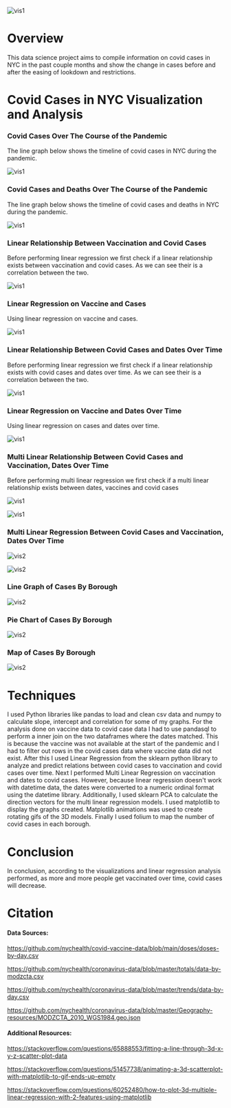 ![vis1](graphs/frontimg.jpg)

# Overview
This data science project aims to compile information on covid cases in NYC in the past couple months and show the change in cases before and after the easing of lookdown and restrictions. 


# Covid Cases in NYC Visualization and Analysis

### Covid Cases Over The Course of the Pandemic

The line graph below shows the timeline of covid cases in NYC during the pandemic.

![vis1](graphs/TrendDataCovid.png)











### Covid Cases and Deaths Over The Course of the Pandemic

The line graph below shows the timeline of covid cases and deaths in NYC during the pandemic.

![vis1](graphs/CasesOverlay.png)










### Linear Relationship Between Vaccination and Covid Cases

Before performing linear regression we first check if a linear relationship exists between vaccination and covid cases. As we can see their is a correlation between the two.

![vis1](graphs/CasesVaccineRelation.png)










### Linear Regression on Vaccine and Cases

Using linear regression on vaccine and cases.

![vis1](graphs/linearvaccinemodel.png)









### Linear Relationship Between Covid Cases and Dates Over Time

Before performing linear regression we first check if a linear relationship exists with covid cases and dates over time. As we can see their is a correlation between the two.

![vis1](graphs/CasesDateRelation.png)













### Linear Regression on Vaccine and Dates Over Time

Using linear regression on cases and dates over time.

![vis1](graphs/lineardatemodel.png)










### Multi Linear Relationship Between Covid Cases and Vaccination, Dates Over Time

Before performing multi linear regression we first check if a multi linear relationship exists between dates, vaccines and covid cases

![vis1](graphs/MultiLinearRelation.png)












![vis1](graphs/MultiLinearRelation.gif)











### Multi Linear Regression Between Covid Cases and Vaccination, Dates Over Time

![vis2](graphs/MultiLinearRegress.png)











![vis2](graphs/MultiLinearRegress.gif)











### Line Graph of Cases By Borough
![vis2](graphs/CasesByBoroughLine.png)



















### Pie Chart of Cases By Borough
![vis2](graphs/CasesByBoroughPie.png)

















### Map of Cases By Borough
![vis2](graphs/mapBorough.JPG)
















# Techniques

I used Python libraries like pandas to load and clean csv data and numpy to calculate slope, intercept and correlation for some of my graphs. For the analysis done on vaccine data to covid case data I had to use pandasql to perform a inner join on the two dataframes where the dates matched. This is because the vaccine was not available at the start of the pandemic and I had to filter out rows in the covid cases data where vaccine data did not exist. After this I used Linear Regression from the sklearn python library to analyze and predict relations between covid cases to vaccination and covid cases over time. Next I performed Multi Linear Regression on vaccination and dates to covid cases. However, because linear regression doesn't work with datetime data, the dates were converted to a numeric ordinal format using the datetime library. Additionally, I used sklearn PCA to calculate the direction vectors for the multi linear regression models. I used matplotlib to display the graphs created. Matplotlib animations was used to create rotating gifs of the 3D models. Finally I used folium to map the number of covid cases in each borough.


# Conclusion

In conclusion, according to the visualizations and linear regression analysis performed, as more and more people get vaccinated over time, covid cases will decrease.


# Citation
#### Data Sources:
https://github.com/nychealth/covid-vaccine-data/blob/main/doses/doses-by-day.csv 

https://github.com/nychealth/coronavirus-data/blob/master/totals/data-by-modzcta.csv 

https://github.com/nychealth/coronavirus-data/blob/master/trends/data-by-day.csv

https://github.com/nychealth/coronavirus-data/blob/master/Geography-resources/MODZCTA_2010_WGS1984.geo.json

#### Additional Resources:
https://stackoverflow.com/questions/65888553/fitting-a-line-through-3d-x-y-z-scatter-plot-data 

https://stackoverflow.com/questions/51457738/animating-a-3d-scatterplot-with-matplotlib-to-gif-ends-up-empty

https://stackoverflow.com/questions/60252480/how-to-plot-3d-multiple-linear-regression-with-2-features-using-matplotlib

